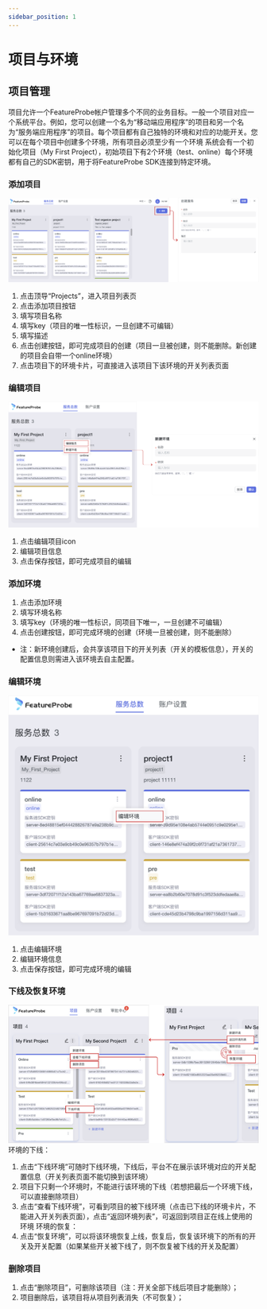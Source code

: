 ```yaml
---
sidebar_position: 1
---
```


# 项目与环境

## 项目管理
项目允许一个FeatureProbe帐户管理多个不同的业务目标。一般一个项目对应一个系统平台。例如，您可以创建一个名为“移动端应用程序”的项目和另一个名为“服务端应用程序”的项目。每个项目都有自己独特的环境和对应的功能开关。您可以在每个项目中创建多个环境，所有项目必须至少有一个环境
系统会有一个初始化项目（My First Project），初始项目下有2个环境（test、online）每个环境都有自己的SDK密钥，用于将FeatureProbe SDK连接到特定环境。
### 添加项目

![create project screenshot](../../../../../../pictures/create_project_zh.png)

1. 点击顶导“Projects”，进入项目列表页
2. 点击添加项目按钮
3. 填写项目名称
4. 填写key（项目的唯一性标识，一旦创建不可编辑）
5. 填写描述
6. 点击创建按钮，即可完成项目的创建（项目一旦被创建，则不能删除。新创建的项目会自带一个online环境）
7. 点击项目下的环境卡片，可直接进入该项目下该环境的开关列表页面

### 编辑项目

![create environment screenshot](../../../../../../pictures/create_environment_zh.png)

1. 点击编辑项目icon
2. 编辑项目信息
3. 点击保存按钮，即可完成项目的编辑

### 添加环境

1. 点击添加环境
2. 填写环境名称
3. 填写key（环境的唯一性标识，同项目下唯一，一旦创建不可编辑）
4. 点击创建按钮，即可完成环境的创建（环境一旦被创建，则不能删除）

- 注：新环境创建后，会共享该项目下的开关列表（开关的模板信息），开关的配置信息则需进入该环境去自主配置。

### 编辑环境

![edit environment screenshot](../../../../../../pictures/edit_environment_zh.png)

1. 点击编辑环境
2. 编辑环境信息
3. 点击保存按钮，即可完成环境的编辑

### 下线及恢复环境

![edit environment screenshot](../../../../../../pictures/archived_env.png)
环境的下线：
1. 点击“下线环境”可随时下线环境，下线后，平台不在展示该环境对应的开关配置信息（开关列表页面不能切换到该环境）
2. 项目下只剩一个环境时，不能进行该环境的下线（若想把最后一个环境下线，可以直接删除项目）
3. 点击“查看下线环境”，可看到项目的被下线环境（点击已下线的环境卡片，不能进入开关列表页面），点击“返回环境列表”，可返回到项目正在线上使用的环境
环境的恢复：
1. 点击“恢复环境”，可以将该环境恢复上线，恢复后，恢复该环境下的所有的开关及开关配置（如果某些开关被下线了，则不恢复被下线的开关及配置）

### 删除项目

1. 点击“删除项目”，可删除该项目（注：开关全部下线后项目才能删除）；
2. 项目删除后，该项目将从项目列表消失（不可恢复）；